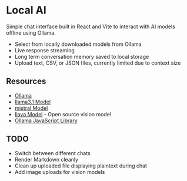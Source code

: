 # Local AI
Simple chat interface built in React and Vite to interact with AI models offline using Ollama.
- Select from locally downloaded models from Ollama
- Live response streaming
- Long term conversation memory saved to local storage
- Upload text, CSV, or JSON files, currently limited due to context size

## Resources
- [Ollama](https://ollama.com/)
- [llama3.1 Model](https://ollama.com/library/llama3.1)
- [mistral Model](https://ollama.com/library/mistral)
- [llava Model](https://ollama.com/library/llava) - Open source vision model 
- [Ollama JavaScript Library](https://www.npmjs.com/package/ollama)

## TODO
- Switch between different chats
- Render Markdown cleanly
- Clean up uploaded file displaying plaintext during chat
- Add image uploads for vision models
